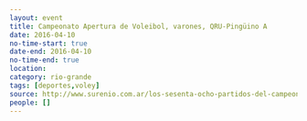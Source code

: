 ```yaml
---
layout: event 
title: Campeonato Apertura de Voleibol, varones, QRU-Pingüino A
date: 2016-04-10
no-time-start: true
date-end: 2016-04-10
no-time-end: true
location: 
category: rio-grande
tags: [deportes,voley]
source: http://www.surenio.com.ar/los-sesenta-ocho-partidos-del-campeonato-apertura-2016/
people: []
---
```


